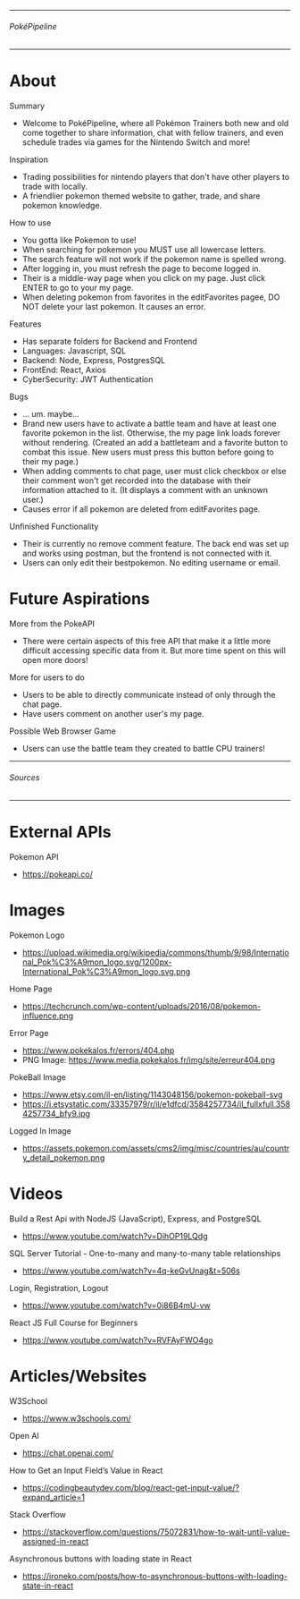 --------------------------------------
###### PokéPipeline ##################
--------------------------------------

# About
Summary
- Welcome to PokéPipeline, where all Pokémon Trainers both new and old come together to share information, chat with fellow trainers, and even schedule trades via games for the Nintendo Switch and more!

Inspiration
- Trading possibilities for nintendo players that don't have other players to trade with locally.
- A friendlier pokemon themed website to gather, trade, and share pokemon knowledge.

How to use
- You gotta like Pokemon to use!
- When searching for pokemon you MUST use all lowercase letters.
- The search feature will not work if the pokemon name is spelled wrong.
- After logging in, you must refresh the page to become logged in.
- Their is a middle-way page when you click on my page. Just click ENTER to go to your my page.
- When deleting pokemon from favorites in the editFavorites pagee, DO NOT delete your last pokemon. It causes an error.

Features
- Has separate folders for Backend and Frontend
- Languages: Javascript, SQL
- Backend: Node, Express, PostgresSQL
- FrontEnd: React, Axios 
- CyberSecurity: JWT Authentication

Bugs
- ... um. maybe...
- Brand new users have to activate a battle team and have at least one favorite pokemon in the list. Otherwise, the my page link loads forever without rendering. (Created an add a battleteam and a favorite button to combat this issue. New users must press this button before going to their my page.)
- When adding comments to chat page, user must click checkbox or else their comment won't get recorded into the database with their information attached to it. (It displays a comment with an unknown user.)
- Causes error if all pokemon are deleted from editFavorites page.

Unfinished Functionality
- Their is currently no remove comment feature. The back end was set up and works using postman, but the frontend is not connected with it.
- Users can only edit their bestpokemon. No editing username or email.

# Future Aspirations
More from the PokeAPI
- There were certain aspects of this free API that make it a little more difficult accessing specific data from it. But more time spent on this will open more doors!

More for users to do
- Users to be able to directly communicate instead of only through the chat page.
- Have users comment on another user's my page.

Possible Web Browser Game
- Users can use the battle team they created to battle CPU trainers!



--------------------------------------
###### Sources #######################
--------------------------------------

# External APIs
Pokemon API
- https://pokeapi.co/


# Images
Pokemon Logo
- https://upload.wikimedia.org/wikipedia/commons/thumb/9/98/International_Pok%C3%A9mon_logo.svg/1200px-International_Pok%C3%A9mon_logo.svg.png

Home Page
- https://techcrunch.com/wp-content/uploads/2016/08/pokemon-influence.png

Error Page
- https://www.pokekalos.fr/errors/404.php
- PNG Image: https://www.media.pokekalos.fr/img/site/erreur404.png

PokeBall Image
- https://www.etsy.com/il-en/listing/1143048156/pokemon-pokeball-svg 
- https://i.etsystatic.com/33357979/r/il/e1dfcd/3584257734/il_fullxfull.3584257734_bfy9.jpg 

Logged In Image
- https://assets.pokemon.com/assets/cms2/img/misc/countries/au/country_detail_pokemon.png 


# Videos
Build a Rest Api with NodeJS (JavaScript), Express, and PostgreSQL
- https://www.youtube.com/watch?v=DihOP19LQdg 

SQL Server Tutorial - One-to-many and many-to-many table relationships
- https://www.youtube.com/watch?v=4q-keGvUnag&t=506s

Login, Registration, Logout
- https://www.youtube.com/watch?v=0i86B4mU-vw

React JS Full Course for Beginners
- https://www.youtube.com/watch?v=RVFAyFWO4go 


# Articles/Websites
W3School
- https://www.w3schools.com/ 

Open AI
- https://chat.openai.com/ 

How to Get an Input Field’s Value in React
- https://codingbeautydev.com/blog/react-get-input-value/?expand_article=1

Stack Overflow
- https://stackoverflow.com/questions/75072831/how-to-wait-until-value-assigned-in-react

Asynchronous buttons with loading state in React
- https://ironeko.com/posts/how-to-asynchronous-buttons-with-loading-state-in-react
